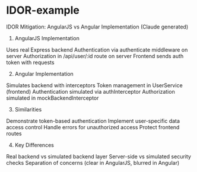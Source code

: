 # IDOR-example

IDOR Mitigation: AngularJS vs Angular Implementation (Claude generated)

1. AngularJS Implementation

Uses real Express backend
Authentication via authenticate middleware on server
Authorization in /api/user/:id route on server
Frontend sends auth token with requests

2. Angular Implementation

Simulates backend with interceptors
Token management in UserService (frontend)
Authentication simulated via authInterceptor
Authorization simulated in mockBackendInterceptor

3. Similarities

Demonstrate token-based authentication
Implement user-specific data access control
Handle errors for unauthorized access
Protect frontend routes

4. Key Differences

Real backend vs simulated backend layer
Server-side vs simulated security checks
Separation of concerns (clear in AngularJS, blurred in Angular)